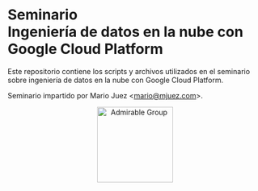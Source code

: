 # Seminario <br/> Ingeniería de datos en la nube con Google Cloud Platform

Este repositorio contiene los scripts y archivos utilizados en el seminario sobre ingeniería de datos en la nube con Google Cloud Platform.

Seminario impartido por Mario Juez <[mario@mjuez.com](mailto:mario@mjuez.com)>.

<p align="center">
<a href="http://admirable-ubu.es/" target="_BLANK"><img src="https://i.imgur.com/0VImsh7.png" alt="Admirable Group" width="150" height="150"/></a>
</p>
